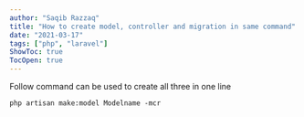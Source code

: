 ```yaml
---
author: "Saqib Razzaq"
title: "How to create model, controller and migration in same command"
date: "2021-03-17"
tags: ["php", "laravel"]
ShowToc: true
TocOpen: true
---
```


Follow command can be used to create all three in one line

`php artisan make:model Modelname -mcr`
